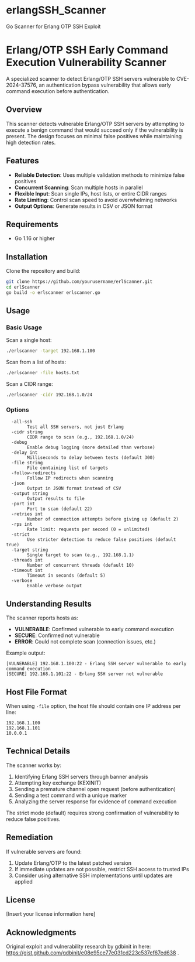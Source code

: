 # erlangSSH_Scanner
Go Scanner for Erlang OTP SSH Exploit

# Erlang/OTP SSH Early Command Execution Vulnerability Scanner

A specialized scanner to detect Erlang/OTP SSH servers vulnerable to CVE-2024-37576, an authentication bypass vulnerability that allows early command execution before authentication.

## Overview

This scanner detects vulnerable Erlang/OTP SSH servers by attempting to execute a benign command that would succeed only if the vulnerability is present. The design focuses on minimal false positives while maintaining high detection rates.

## Features

- **Reliable Detection**: Uses multiple validation methods to minimize false positives
- **Concurrent Scanning**: Scan multiple hosts in parallel
- **Flexible Input**: Scan single IPs, host lists, or entire CIDR ranges
- **Rate Limiting**: Control scan speed to avoid overwhelming networks
- **Output Options**: Generate results in CSV or JSON format

## Requirements

- Go 1.16 or higher

## Installation

Clone the repository and build:

```bash
git clone https://github.com/yourusername/erlScanner.git
cd erlScanner
go build -o erlscanner erlscanner.go
```

## Usage

### Basic Usage

Scan a single host:
```bash
./erlscanner -target 192.168.1.100
```

Scan from a list of hosts:
```bash
./erlscanner -file hosts.txt
```

Scan a CIDR range:
```bash
./erlscanner -cidr 192.168.1.0/24
```

### Options

```
  -all-ssh
        Test all SSH servers, not just Erlang
  -cidr string
        CIDR range to scan (e.g., 192.168.1.0/24)
  -debug
        Enable debug logging (more detailed than verbose)
  -delay int
        Milliseconds to delay between tests (default 300)
  -file string
        File containing list of targets
  -follow-redirects
        Follow IP redirects when scanning
  -json
        Output in JSON format instead of CSV
  -output string
        Output results to file
  -port int
        Port to scan (default 22)
  -retries int
        Number of connection attempts before giving up (default 2)
  -rps int
        Rate limit: requests per second (0 = unlimited)
  -strict
        Use stricter detection to reduce false positives (default true)
  -target string
        Single target to scan (e.g., 192.168.1.1)
  -threads int
        Number of concurrent threads (default 10)
  -timeout int
        Timeout in seconds (default 5)
  -verbose
        Enable verbose output
```

## Understanding Results

The scanner reports hosts as:

- **VULNERABLE**: Confirmed vulnerable to early command execution
- **SECURE**: Confirmed not vulnerable
- **ERROR**: Could not complete scan (connection issues, etc.)

Example output:
```
[VULNERABLE] 192.168.1.100:22 - Erlang SSH server vulnerable to early command execution
[SECURE] 192.168.1.101:22 - Erlang SSH server not vulnerable
```

## Host File Format

When using `-file` option, the host file should contain one IP address per line:
```
192.168.1.100
192.168.1.101
10.0.0.1
```

## Technical Details

The scanner works by:

1. Identifying Erlang SSH servers through banner analysis
2. Attempting key exchange (KEXINIT)
3. Sending a premature channel open request (before authentication)
4. Sending a test command with a unique marker
5. Analyzing the server response for evidence of command execution

The strict mode (default) requires strong confirmation of vulnerability to reduce false positives.

## Remediation

If vulnerable servers are found:

1. Update Erlang/OTP to the latest patched version
2. If immediate updates are not possible, restrict SSH access to trusted IPs
3. Consider using alternative SSH implementations until updates are applied

## License

[Insert your license information here]

## Acknowledgments

Original exploit and vulnerability research by gdbinit in here: https://gist.github.com/gdbinit/e08e95ce77e031cd223c537ef67ed638 .
